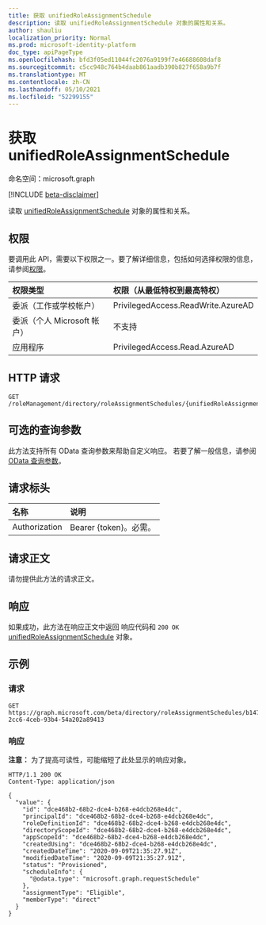 ```yaml
---
title: 获取 unifiedRoleAssignmentSchedule
description: 读取 unifiedRoleAssignmentSchedule 对象的属性和关系。
author: shauliu
localization_priority: Normal
ms.prod: microsoft-identity-platform
doc_type: apiPageType
ms.openlocfilehash: bfd3f05ed11044fc2076a9199f7e46688608daf8
ms.sourcegitcommit: c5cc948c764b4daab861aadb390b827f658a9b7f
ms.translationtype: MT
ms.contentlocale: zh-CN
ms.lasthandoff: 05/10/2021
ms.locfileid: "52299155"
---
```

# <a name="get-unifiedroleassignmentschedule"></a>获取 unifiedRoleAssignmentSchedule
命名空间：microsoft.graph

[!INCLUDE [beta-disclaimer](../../includes/beta-disclaimer.md)]

读取 [unifiedRoleAssignmentSchedule](../resources/unifiedroleassignmentschedule.md) 对象的属性和关系。

## <a name="permissions"></a>权限
要调用此 API，需要以下权限之一。要了解详细信息，包括如何选择权限的信息，请参阅[权限](/graph/permissions-reference)。

|权限类型|权限（从最低特权到最高特权）|
|:---|:---|
|委派（工作或学校帐户）|PrivilegedAccess.ReadWrite.AzureAD|
|委派（个人 Microsoft 帐户）|不支持|
|应用程序|PrivilegedAccess.Read.AzureAD|

## <a name="http-request"></a>HTTP 请求

<!-- {
  "blockType": "ignored"
}
-->
``` http
GET /roleManagement/directory/roleAssignmentSchedules/{unifiedRoleAssignmentSchedulesId}
```

## <a name="optional-query-parameters"></a>可选的查询参数
此方法支持所有 OData 查询参数来帮助自定义响应。 若要了解一般信息，请参阅 [OData 查询参数](/graph/query-parameters)。

## <a name="request-headers"></a>请求标头
|名称|说明|
|:---|:---|
|Authorization|Bearer {token}。必需。|

## <a name="request-body"></a>请求正文
请勿提供此方法的请求正文。

## <a name="response"></a>响应

如果成功，此方法在响应正文中返回 响应代码和 `200 OK` [unifiedRoleAssignmentSchedule](../resources/unifiedroleassignmentschedule.md) 对象。

## <a name="examples"></a>示例

### <a name="request"></a>请求
<!-- {
  "blockType": "request",
  "name": "get_unifiedroleassignmentschedule"
}
-->
``` http
GET https://graph.microsoft.com/beta/directory/roleAssignmentSchedules/b1477448-2cc6-4ceb-93b4-54a202a89413
```


### <a name="response"></a>响应
**注意：** 为了提高可读性，可能缩短了此处显示的响应对象。
<!-- {
  "blockType": "response",
  "truncated": true,
  "@odata.type": "microsoft.graph.unifiedRoleAssignmentSchedule"
}
-->
``` http
HTTP/1.1 200 OK
Content-Type: application/json

{
  "value": {
    "id": "dce468b2-68b2-dce4-b268-e4dcb268e4dc",
    "principalId": "dce468b2-68b2-dce4-b268-e4dcb268e4dc",
    "roleDefinitionId": "dce468b2-68b2-dce4-b268-e4dcb268e4dc",
    "directoryScopeId": "dce468b2-68b2-dce4-b268-e4dcb268e4dc",
    "appScopeId": "dce468b2-68b2-dce4-b268-e4dcb268e4dc",
    "createdUsing": "dce468b2-68b2-dce4-b268-e4dcb268e4dc",
    "createdDateTime": "2020-09-09T21:35:27.91Z",
    "modifiedDateTime": "2020-09-09T21:35:27.91Z",
    "status": "Provisioned",
    "scheduleInfo": {
      "@odata.type": "microsoft.graph.requestSchedule"
    },
    "assignmentType": "Eligible",
    "memberType": "direct"
  }
}
```

